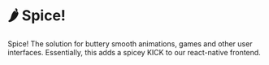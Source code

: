 # 🌶 Spice!
Spice! The solution for buttery smooth animations, games and other user interfaces. Essentially, this adds a spicey KICK to our react-native frontend.
